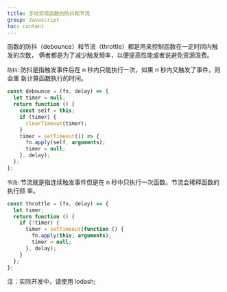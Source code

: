 ```yaml
---
title: 手动实现函数的防抖和节流
group: Javascript
toc: content
---
```


函数的防抖（debounce）和节流（throttle）都是用来控制函数在一定时间内触发的次数，
俩者都是为了减少触发频率，以便提高性能或者说避免资源浪费。

`防抖:`防抖是指触发事件后在 n 秒内只能执行一次，如果 n 秒内又触发了事件，则会重
新计算函数执行的时间。

```js
const debounce = (fn, delay) => {
  let timer = null;
  return function () {
    const self = this;
    if (timer) {
      clearTimeout(timer);
    }
    timer = setTimeout(() => {
      fn.apply(self, arguments);
      timer = null;
    }, delay);
  };
};
```

`节流:`节流就是指连续触发事件但是在 n 秒中只执行一次函数。节流会稀释函数的执行频
率。

```js
const throttle = (fn, delay) => {
  let timer;
  return function () {
    if (!timer) {
      timer = setTimeout(function () {
        fn.apply(this, arguments);
        timer = null;
      }, delay);
    }
  };
};
```

注：实际开发中，请使用 lodash;

